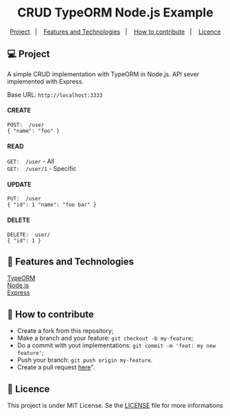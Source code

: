 <h1 align="center">
    CRUD TypeORM Node.js Example
</h1>

<p align="center">
  <a href="#-project">Project</a>&nbsp;&nbsp;&nbsp;|&nbsp;&nbsp;&nbsp;
  <a href="#-features-and-technologies">Features and Technologies</a>&nbsp;&nbsp;&nbsp;|&nbsp;&nbsp;&nbsp;
  <a href="#-how-to-contribute">How to contribute</a>&nbsp;&nbsp;&nbsp;|&nbsp;&nbsp;&nbsp;
  <a href="#-license">Licence</a>
</p>

## 💻 Project

A simple CRUD implementation with TypeORM in Node.js. API sever implemented with Express.
<br>

Base URL: `http://localhost:3333`


#### CREATE
`POST:  /user`<br>
`{ "name": "foo" }`
<br>

#### READ
`GET:  /user` - All<br>
`GET:  /user/1` - Specific
<br>

#### UPDATE
`PUT:  /user`<br>
`{ "id": 1 "name": "foo bar" } `
<br>

#### DELETE
`DELETE:  user/`<br>
`{ "id": 1 } `
<br>


## 🚀 Features and Technologies

[TypeORM](https://typeorm.io/)
<br>
[Node.js](https://nodejs.org/en/docs/)
<br>
[Express](https://expressjs.com)

## 🤔 How to contribute

- Create a fork from this repository;
- Make a branch and your feature: `git checkout -b my-feature`;
- Do a commit with yout implementations: `git commit -m 'feat: my new feature'`;
- Push your branch: `git push origin my-feature`.
- Create a pull request [here](https://github.com/SidiBecker/typeorm-nodejs-crud/pulls)".

## 📝 Licence

This project is under MIT License. Se the [LICENSE](LICENSE) file for more informations
